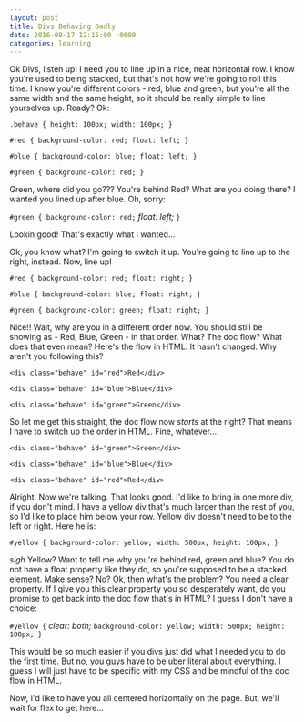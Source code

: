 ```yaml
---
layout: post
title: Divs Behaving Badly
date: 2016-08-17 12:15:00 -0600
categories: learning
---
```



Ok Divs, listen up!  I need you to line up in a nice, neat horizontal row.  I know you're used to being stacked, but that's not how we're going to roll this time.  I know you're different colors - red, blue and green, but you're all the same width and the same height, so it should be really simple to line yourselves up.  Ready? Ok:

`.behave {
  height: 100px;
  width: 100px;
}`

`#red {
  background-color: red;
  float: left;
}`

`#blue {
  background-color: blue;
  float: left;
}`

`#green {
  background-color: red;
}`

Green, where did you go???  You're behind Red?  What are you doing there?  I wanted you lined up after blue.  Oh, sorry:

`#green {
  background-color: red;`
  *float: left;*
`}`

Lookin good!  That's exactly what I wanted...



Ok, you know what?  I'm going to switch it up.  You're going to line up to the right, instead.  Now, line up!

`#red {
  background-color: red;
  float: right;
}`

`#blue {
  background-color: blue;
  float: right;
}`

`#green {
  background-color: green;
  float: right;
}`

Nice!! Wait, why are you in a different order now.  You should still be showing as - Red, Blue, Green - in that order.  What?  The doc flow? What does that even mean? Here's the flow in HTML.  It hasn't changed. Why aren't you following this?

`<div class="behave" id="red">Red</div>`

`<div class="behave" id="blue">Blue</div>`

`<div class="behave" id="green">Green</div>`

So let me get this straight, the doc flow now *starts* at the right?  That means I have to switch up the order in HTML.  Fine, whatever...

`<div class="behave" id="green">Green</div>`

`<div class="behave" id="blue">Blue</div>`

`<div class="behave" id="red">Red</div>`

Alright.  Now we're talking.  That looks good.  I'd like to bring in one more div, if you don't mind.  I have a yellow div that's much larger than the rest of you, so I'd like to place him below your row.  Yellow div doesn't need to be to the left or right.  Here he is:

`#yellow {
  background-color: yellow;
  width: 500px;
  height: 100px;
}`

*sigh*  Yellow?  Want to tell me why you're behind red, green and blue?  You do not have a float property like they do, so you're supposed to be a stacked element.  Make sense? No? Ok, then what's the problem?  You need a clear property.  If I give you this clear property you so desperately want, do you promise to get back into the doc flow that's in HTML?  I guess I don't have a choice:

`#yellow {`
  *clear: both;*
  `background-color: yellow;
  width: 500px;
  height: 100px;
}`

This would be so much easier if you divs just did what I needed you to do the first time.  But no, you guys have to be uber literal about everything.  I guess I will just have to be specific with my CSS and be mindful of the doc flow in HTML.

Now, I'd like to have you all centered horizontally on the page.  But, we'll wait for flex to get here...
